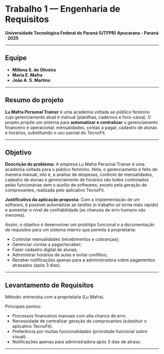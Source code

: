 # Trabalho 1 — Engenharia de Requisitos

**Universidade Tecnológica Federal do Paraná (UTFPR)**
**Apucarana - Paraná · 2025**

---

## Equipe

* **Millena S. de Oliveira** 
* **Maria E. Mafra**
* **João A. S. Martins**

---

## Resumo do projeto

**Lu Mafra Personal Trainer** é uma academia voltada ao público feminino cujo gerenciamento atual é manual (planilhas, cadernos e livro-caixa). O projeto propõe um sistema para **automatizar e centralizar** o gerenciamento financeiro e operacional: mensalidades, contas a pagar, cadastro de alunas e horários, substituindo o uso parcial do TecnoFit.

---

## Objetivo

**Descrição do problema:** A empresa Lu Mafra Personal Trainer é uma academia voltada para o público feminino. Nela, o gerenciamento é feito de maneira manual, isto é, a análise de despesas, controle de mensalidades, cadastro de alunas e gerenciamento de horários são todos controlados pelas funcionárias sem o auxílio de softwares; exceto pela geração de comprovantes, realizada pelo aplicativo TecnoFit. 
 
**Justificativa da aplicação proposta:** Com a implementação de um software, é possível automatizar as tarefas (o trabalho se torna mais rápido) e aumentar o nível de confiabilidade (as chances de erro humano são menores).

Assim, o objetivo é desenvolver um protótipo funcional e a documentação de requisitos para um sistema interno que permita à proprietária:
* Controlar mensalidades (recebimentos e cobranças);
* Gerenciar contas a pagar/receber;
* Fazer cadastro digital de alunas;
* Administrar horários de aulas e evitar conflitos;
* Receber notificações apenas para a administradora sobre pagamentos atrasados (após 3 dias).
---

## Levantamento de Requisitos

Método: entrevista com a proprietária (Lu Mafra).

Principais pontos:
* Processos financeiros manuais com alta chance de erro.
* Necessidade de centralizar geração de comprovantes (substituir o aplicativo TecnoFit).
* Preferência por muitas funcionalidades (prioridade funcional sobre visual).
* Notificações apenas para administradora após 3 dias de atraso.
---
